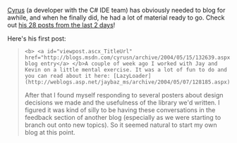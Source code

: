 [Cyrus](http://blogs.msdn.com/cyrusn) (a developer with the C# IDE team) has obviously needed to blog for awhile, and when he finally did, he had a lot of material ready to go. Check out [his 28 posts from the last 2 days](http://blogs.msdn.com/cyrusn/archive/2004/05.aspx)!

Here's his first post:

<blockquote dir="ltr" style="MARGIN-RIGHT: 0px">

    <b> <a id="viewpost.ascx_TitleUrl" href="http://blogs.msdn.com/cyrusn/archive/2004/05/15/132639.aspx">First blog entry</a> </b>A couple of week ago I worked with Jay and Kevin on a little mental exercise. It was a lot of fun to do and you can read about it here: [LazyLoader](http://weblogs.asp.net/jaybaz_ms/archive/2004/05/07/128185.aspx)


  <div>
    <div>
      After that I found myself responding to several posters about design decisions we made and the usefulness of the library we'd written. I figured it was kind of silly to be having these conversations in the feedback section of another blog (especially as we were starting to branch out onto new topics). So it seemed natural to start my own blog at this point.
    </div>
  </div>
</blockquote>